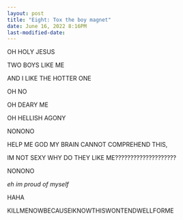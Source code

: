 ```yaml
---
layout: post
title: "Eight: Tox the boy magnet"
date: June 16, 2022 8:16PM
last-modified-date:
---
```


OH HOLY JESUS

TWO BOYS LIKE ME

AND I LIKE THE HOTTER ONE

OH NO 

OH DEARY ME

OH HELLISH AGONY

NONONO

HELP ME GOD MY BRAIN CANNOT COMPREHEND THIS,

IM NOT SEXY WHY DO THEY LIKE ME????????????????????


NONONO

*eh im proud of myself*

HAHA

KILLMENOWBECAUSEIKNOWTHISWONTENDWELLFORME
